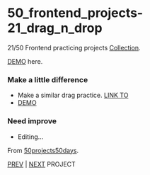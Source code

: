 # 50_frontend_projects-21_drag_n_drop

21/50 Frontend practicing projects [Collection](https://github.com/yswnqc/50_frontend_projects-collection).

[DEMO](https://yswnqc.github.io/50_frontend_projects-21_drag_n_drop/) here.

### Make a little difference

- Make a similar drag practice. [LINK TO](https://github.com/yswnqc/50_frontend_projects-drag)
- [DEMO](https://yswnqc.github.io/50_frontend_projects-drag/)

### Need improve

- Editing...

From [50projects50days](https://50projects50days.com).

[PREV](https://github.com/yswnqc/50_frontend_projects-20_button_ripple_effect) | [NEXT](https://github.com/yswnqc/50_frontend_projects-1_expanding_cards) PROJECT
